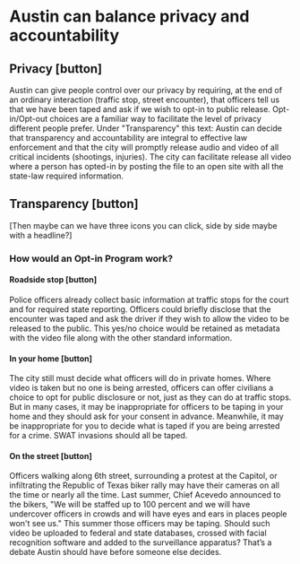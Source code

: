 
# Austin can balance privacy and accountability

## Privacy [button]
Austin can give people control over our privacy by requiring, at the end of an ordinary interaction (traffic stop, street encounter), that officers tell us that we have been taped and ask if we wish to opt-in to public release. Opt-in/Opt-out choices are a familiar way to facilitate the level of privacy different people prefer.
Under "Transparency" this text: Austin can decide that transparency and accountability are integral to effective law enforcement and that the city will promptly release audio and video of all critical incidents (shootings, injuries). The city can facilitate release all video where a person has opted-in by posting the file to an open site with all the state-law required information.

## Transparency [button]

[Then maybe can we have three icons you can click, side by side maybe with a headline?]

### How would an Opt-in Program work?

#### Roadside stop [button]

Police officers already collect basic information at traffic stops for the court and for required state reporting. Officers could briefly disclose that the encounter was taped and ask the driver if they wish to allow the video to be released to the public. This yes/no choice would be retained as metadata with the video file along with the other standard information.

#### In your home [button]

The city still must decide what officers will do in private homes. Where video is taken but no one is being arrested, officers can offer civilians a choice to opt for public disclosure or not, just as they can do at traffic stops. But in many cases, it may be inappropriate for officers to be taping in your home and they should ask for your consent in advance. Meanwhile, it may be inappropriate for you to decide what is taped if you are being arrested for a crime. SWAT invasions should all be taped.

#### On the street [button]

Officers walking along 6th street, surrounding a protest at the Capitol, or infiltrating the Republic of Texas biker rally may have their cameras on all the time or nearly all the time. Last summer, Chief Acevedo announced to the bikers, "We will be staffed up to 100 percent and we will have undercover officers in crowds and will have eyes and ears in places people won't see us." This summer those officers may be taping. Should such video be uploaded to federal and state databases, crossed with facial recognition software and added to the surveillance apparatus? That’s a debate Austin should have before someone else decides.
